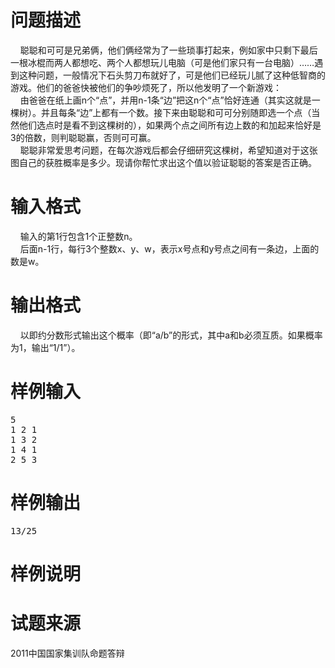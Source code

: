 

# 问题描述


<div class="pdcont">
    聪聪和可可是兄弟俩，他们俩经常为了一些琐事打起来，例如家中只剩下最后一根冰棍而两人都想吃、两个人都想玩儿电脑（可是他们家只有一台电脑）……遇到这种问题，一般情况下石头剪刀布就好了，可是他们已经玩儿腻了这种低智商的游戏。他们的爸爸快被他们的争吵烦死了，所以他发明了一个新游戏：<br/>
    由爸爸在纸上画n个“点”，并用n-1条“边”把这n个“点”恰好连通（其实这就是一棵树）。并且每条“边”上都有一个数。接下来由聪聪和可可分别随即选一个点（当然他们选点时是看不到这棵树的），如果两个点之间所有边上数的和加起来恰好是3的倍数，则判聪聪赢，否则可可赢。<br/>
    聪聪非常爱思考问题，在每次游戏后都会仔细研究这棵树，希望知道对于这张图自己的获胜概率是多少。现请你帮忙求出这个值以验证聪聪的答案是否正确。
</div>

# 输入格式


<div class="pdcont">
    输入的第1行包含1个正整数n。<br/>
    后面n-1行，每行3个整数x、y、w，表示x号点和y号点之间有一条边，上面的数是w。
</div>

# 输出格式


<div class="pdcont">
    以即约分数形式输出这个概率（即“a/b”的形式，其中a和b必须互质。如果概率为1，输出“1/1”）。
</div>

# 样例输入


<pre>5
1 2 1
1 3 2
1 4 1
2 5 3
</pre>

# 样例输出


<pre>13/25
</pre>

# 样例说明



# 试题来源


<p>
2011中国国家集训队命题答辩
</p>

